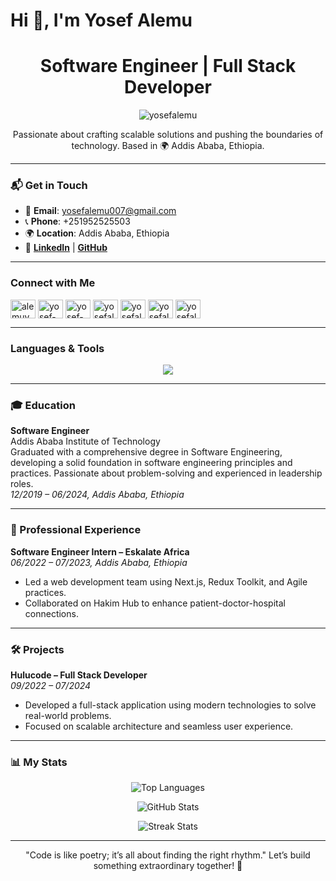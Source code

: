 <h1 align="left">Hi 👋, I'm Yosef Alemu</h1>
<h1 align="center">Software Engineer | Full Stack Developer</h1>

<p align="center"> 
  <img src="https://komarev.com/ghpvc/?username=yosefalemu&label=Profile%20Views&color=0e75b6&style=flat" alt="yosefalemu" /> 
</p>

<p align="center"> 
  Passionate about crafting scalable solutions and pushing the boundaries of technology. Based in 🌍 Addis Ababa, Ethiopia.
</p>

---

### 📬 Get in Touch
- 📧 **Email**: [yosefalemu007@gmail.com](mailto:yosefalemu007@gmail.com)  
- 📞 **Phone**: +251952525503  
- 🌍 **Location**: Addis Ababa, Ethiopia  
- 🔗 **[LinkedIn](https://linkedin.com/in/yosef-alemu)** | **[GitHub](https://github.com/yosefalemu)**  

---

<h3 align="left">Connect with Me</h3>
<p align="left">
  <a href="https://twitter.com/alemuyosef92109" target="_blank"><img align="center" src="https://raw.githubusercontent.com/rahuldkjain/github-profile-readme-generator/master/src/images/icons/Social/twitter.svg" alt="alemuyosef92109" height="30" width="40" /></a>
  <a href="https://linkedin.com/in/yosef-alemu" target="_blank"><img align="center" src="https://raw.githubusercontent.com/rahuldkjain/github-profile-readme-generator/master/src/images/icons/Social/linked-in-alt.svg" alt="yosef-alemu" height="30" width="40" /></a>
  <a href="https://stackoverflow.com/users/yosef-alemu" target="_blank"><img align="center" src="https://raw.githubusercontent.com/rahuldkjain/github-profile-readme-generator/master/src/images/icons/Social/stack-overflow.svg" alt="yosef-alemu" height="30" width="40" /></a>
  <a href="https://kaggle.com/yosefalemu6607" target="_blank"><img align="center" src="https://raw.githubusercontent.com/rahuldkjain/github-profile-readme-generator/master/src/images/icons/Social/kaggle.svg" alt="yosefalemu6607" height="30" width="40" /></a>
  <a href="https://www.hackerrank.com/yosefalemu007" target="_blank"><img align="center" src="https://raw.githubusercontent.com/rahuldkjain/github-profile-readme-generator/master/src/images/icons/Social/hackerrank.svg" alt="yosefalemu007" height="30" width="40" /></a>
  <a href="https://codeforces.com/profile/yosefalemu007" target="_blank"><img align="center" src="https://raw.githubusercontent.com/rahuldkjain/github-profile-readme-generator/master/src/images/icons/Social/codeforces.svg" alt="yosefalemu007" height="30" width="40" /></a>
  <a href="https://www.leetcode.com/yosefalemu007" target="_blank"><img align="center" src="https://raw.githubusercontent.com/rahuldkjain/github-profile-readme-generator/master/src/images/icons/Social/leet-code.svg" alt="yosefalemu007" height="30" width="40" /></a>
</p>

---

<h3 align="left">Languages & Tools</h3>
<p align="center">
  <a href="https://skillicons.dev">
    <img src="https://skillicons.dev/icons?i=nextjs,react,vite,redux,angular,cpp,java,js,ts,go,py,css,tailwind,materialui,git,dart,django,express,nodejs,npm,nestjs,graphql,firebase,mongodb,mysql,postgres,prisma,supabase,figma,github,stackoverflow,kubernetes,docker,androidstudio,linux,netlify,postman" />
  </a>
</p>

---

### 🎓 Education
**Software Engineer**  
Addis Ababa Institute of Technology  
Graduated with a comprehensive degree in Software Engineering, developing a solid foundation in software engineering principles and practices. Passionate about problem-solving and experienced in leadership roles.  
*12/2019 – 06/2024, Addis Ababa, Ethiopia*

---

### 💼 Professional Experience
**Software Engineer Intern – Eskalate Africa**  
*06/2022 – 07/2023, Addis Ababa, Ethiopia*  
- Led a web development team using Next.js, Redux Toolkit, and Agile practices.  
- Collaborated on Hakim Hub to enhance patient-doctor-hospital connections.

---

### 🛠️ Projects
**Hulucode – Full Stack Developer**  
*09/2022 – 07/2024*  
- Developed a full-stack application using modern technologies to solve real-world problems.  
- Focused on scalable architecture and seamless user experience.

---

### 📊 My Stats
<p align="center">
  <img src="https://github-readme-stats.vercel.app/api/top-langs?username=yosefalemu&show_icons=true&locale=en&layout=compact&theme=radical" alt="Top Languages" />
</p>

<p align="center">
  <img src="https://github-readme-stats.vercel.app/api?username=yosefalemu&show_icons=true&locale=en&theme=radical" alt="GitHub Stats" />
</p>

<p align="center">
  <img src="https://github-readme-streak-stats.herokuapp.com/?user=yosefalemu&theme=radical" alt="Streak Stats" />
</p>

---

<p align="center"> 
  "Code is like poetry; it’s all about finding the right rhythm."  
  Let’s build something extraordinary together! 🚀
</p>
